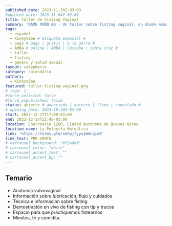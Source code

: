 ```yaml
---
published_date: 2023-11-30Z-03:00
#updated_date: 2023-11-04Z-03:00
title: Taller de Fisting Vaginal
summary: 'DAME PUÑO BB - Un taller sobre fisting vaginal, en donde vamos a enchastrarnos de lubricante, y compartir técnicas, tips y saberes sobre el arte de meter el puño.'
tags:
  - español
  - KinkyVibe # etiqueta especial #
  - pago # pago | gratis | a la gorra #
  - AMBA # online | AMBA | Córdoba | Santa Cruz #
  - taller
  - fisting
  - género y salud sexual
layout: calendario
category: calendario
authors:
  - KinkyVibe
featured: taller-fisting-vaginal.png
# logo: 1
#force_unlisted: false
#force_unpublished: false
status: abierto # anunciado | abierto | lleno | cancelado #
# opening_date: 2023-10-20Z-03:00
start: 2023-12-17T17:00-03:00
end: 2023-12-17T22:00-03:00
location: Chorroarin 1260, Ciudad Autónoma de Buenos Aires
location_name: La Pulpería Mutuálica
link: 'https://forms.gle/xkFpjfyyojWAnqie9'
link_text: PRE-VENTA
# carrousel_background: "#f2a68f"
# carrousel_color: "white"
# carrousel_accent_text: ""
# carrousel_accent_bg: ""
---
```


## Temario

- Anatomía vulvovaginal
- Información sobre lubricación, flujo y cuidados
- Técnica e información sobre fisting
- Demostración en vivo de fisting con tip y trucos
- Espacio para que practiquemos fistearnos
- Mimitos, té y comidita
